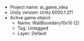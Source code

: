 <!-- UNITY CODE ASSIST INSTRUCTIONS START -->
- Project name: ai_game_idea
- Unity version: Unity 6000.1.2f1
- Active game object:
  - Name: WallBoundary10x10 (2)
  - Tag: Untagged
  - Layer: Default
<!-- UNITY CODE ASSIST INSTRUCTIONS END -->